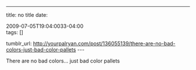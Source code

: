 ---
title: no title
date:

 2009-07-05T19:04:0033-04:00  
tags:  []

tumblr_url:
http://yourpalryan.com/post/136055139/there-are-no-bad-colors-just-bad-color-pallets
\-\--

There are no bad colors... just bad color pallets
